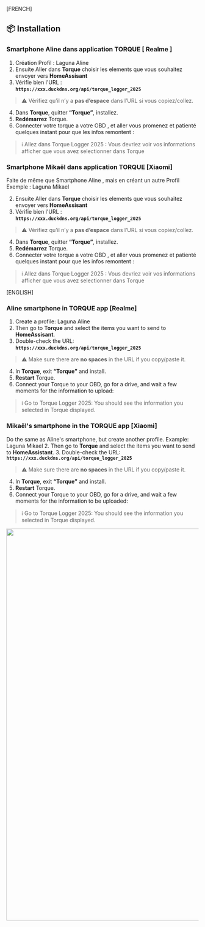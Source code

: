 [FRENCH]
<a id="installation"></a>
## 📦 Installation

### Smartphone Aline dans application TORQUE [ Realme ]
1. Création Profil : Laguna Aline 
2. Ensuite Aller dans **Torque** choisir les elements que vous souhaitez envoyer vers **HomeAssisant**
3. Vérifie bien l'URL  :  
   **`https://xxx.duckdns.org/api/torque_logger_2025`**  
> ⚠️ Vérifiez qu’il n’y a **pas d’espace** dans l’URL si vous copiez/collez.

4. Dans **Torque**, quitter **“Torque”**, installez.
5. **Redémarrez** Torque.
6. Connecter votre torque a votre OBD , et aller vous promenez et patienté quelques instant pour que les infos remontent :

> ℹ️ Allez dans Torque Logger 2025 :
Vous devriez voir vos informations afficher que vous avez selectionner dans Torque

### Smartphone Mikaël dans application TORQUE [Xiaomi]
Faite de même que Smartphone Aline , mais en créant un autre Profil
Exemple : Laguna Mikael

2. Ensuite Aller dans **Torque** choisir les elements que vous souhaitez envoyer vers **HomeAssisant**
3. Vérifie bien l'URL  :  
   **`https://xxx.duckdns.org/api/torque_logger_2025`**  
> ⚠️ Vérifiez qu’il n’y a **pas d’espace** dans l’URL si vous copiez/collez.

4. Dans **Torque**, quitter **“Torque”**, installez.
5. **Redémarrez** Torque.
6. Connecter votre torque a votre OBD , et aller vous promenez et patienté quelques instant pour que les infos remontent :

> ℹ️ Allez dans Torque Logger 2025 :
Vous devriez voir vos informations afficher que vous avez selectionner dans Torque

[ENGLISH]
### Aline smartphone in TORQUE app [Realme]
1. Create a profile: Laguna Aline 
2. Then go to **Torque** and select the items you want to send to **HomeAssisant**.
3. Double-check the URL:  
   **`https://xxx.duckdns.org/api/torque_logger_2025`**
> ⚠️ Make sure there are **no spaces** in the URL if you copy/paste it.

4. In **Torque**, exit **“Torque”** and install.
5. **Restart** Torque.
6. Connect your Torque to your OBD, go for a drive, and wait a few moments for the information to upload:

> ℹ️ Go to Torque Logger 2025:
You should see the information you selected in Torque displayed.

### Mikaël's smartphone in the TORQUE app [Xiaomi]
Do the same as Aline's smartphone, but create another profile.
Example: Laguna Mikael
2. Then go to **Torque** and select the items you want to send to **HomeAssistant**.
3. Double-check the URL:  
   **`https://xxx.duckdns.org/api/torque_logger_2025`**  
   
> ⚠️ Make sure there are **no spaces** in the URL if you copy/paste it.
4. In **Torque**, exit **“Torque”** and install.
5. **Restart** Torque.
6. Connect your Torque to your OBD, go for a drive, and wait a few moments for the information to be uploaded:

> ℹ️ Go to Torque Logger 2025:
You should see the information you selected in Torque displayed.

<p align="center">
  <img src="docs/images/profil/Capture%20d'%C3%A9cran%202025-09-10%20155818.png" alt="profil" width="1024">
</p>
